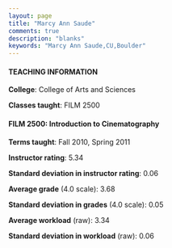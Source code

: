 ```yaml
---
layout: page
title: "Marcy Ann Saude" 
comments: true
description: "blanks"
keywords: "Marcy Ann Saude,CU,Boulder"
---
```

<head>
<script src="https://ajax.googleapis.com/ajax/libs/jquery/2.1.3/jquery.min.js"></script>
<script src="https://dl.dropboxusercontent.com/s/pc42nxpaw1ea4o9/highcharts.js?dl=0"></script>
<!-- <script src="../assets/js/highcharts.js"></script> -->
<style type="text/css">@font-face {
	font-family: "Bebas Neue";
	src: url(https://www.filehosting.org/file/details/544349/BebasNeue Regular.otf) format("opentype");
	}
	h1.Bebas { 
		font-family: "Bebas Neue", Verdana, Tahoma;
	}
</style>
</head>
	   
#### TEACHING INFORMATION

**College**: College of Arts and Sciences

**Classes taught**: FILM 2500

#### FILM 2500: Introduction to Cinematography

**Terms taught**: Fall 2010, Spring 2011

**Instructor rating**: 5.34

**Standard deviation in instructor rating**: 0.06

**Average grade** (4.0 scale): 3.68

**Standard deviation in grades** (4.0 scale): 0.05

**Average workload** (raw): 3.34

**Standard deviation in workload** (raw): 0.06

